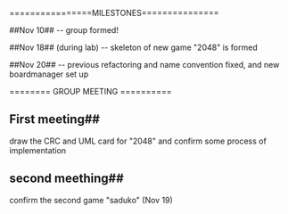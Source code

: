================MILESTONES===============

##Nov 10##
-- group formed!

##Nov 18## (during lab)
-- skeleton of new game "2048" is formed

##Nov 20##
-- previous refactoring and name convention fixed, and new boardmanager set up


======== GROUP MEETING ==========

## First meeting##

draw the CRC and UML card for "2048" and confirm some process of implementation

## second meething##

confirm the second game "saduko" (Nov 19)